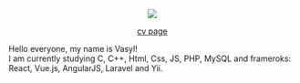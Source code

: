<p align="center"><img src="https://github.com/qPrutp/homepage/blob/feature/resume/images/contact.svg"></p>
<p align="center"><a href="https://qprutp.github.io/homepage/">cv page</a></p>
Hello everyone, my name is Vasyl!<br />
I am currently studying C, C++, Html, Css, JS, PHP, MySQL and frameroks: React, Vue.js, AngularJS, Laravel and Yii.
